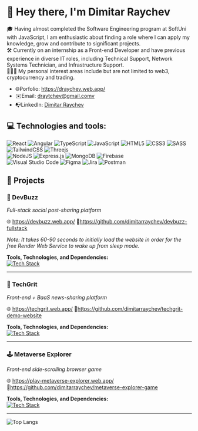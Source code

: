 # 👋 Hey there, I'm Dimitar Raychev

🎓 Having almost completed the Software Engineering program at SoftUni with JavaScript, I am enthusiastic about finding a role where I can apply my knowledge, grow and contribute to significant projects.  
🛠️ Currently on an internship as a Front-end Developer and have previous experience in diverse IT roles, including Technical Support, Network Systems Technician, and Infrastructure Support.  
👨🏻‍💻 My personal interest areas include but are not limited to web3, cryptocurrency and trading.

- 🌐Porfolio: https://draychev.web.app/
- ✉️Email: draytchev@gmail.comv
- 📭LinkedIn: [Dimitar Raychev](https://linkedin.com/in/dimitaraychev)

## 💻 Technologies and tools:

![React](https://img.shields.io/badge/react-%2320232a.svg?style=for-the-badge&logo=react&logoColor=%2361DAFB)
![Angular](https://img.shields.io/badge/angular-%23DD0031.svg?style=for-the-badge&logo=angular&logoColor=white)
![TypeScript](https://img.shields.io/badge/typescript-%23007ACC.svg?style=for-the-badge&logo=typescript&logoColor=white)
![JavaScript](https://img.shields.io/badge/javascript-%23323330.svg?style=for-the-badge&logo=javascript&logoColor=%23F7DF1E)
![HTML5](https://img.shields.io/badge/html5-%23E34F26.svg?style=for-the-badge&logo=html5&logoColor=white)
![CSS3](https://img.shields.io/badge/css3-%231572B6.svg?style=for-the-badge&logo=css3&logoColor=white)
![SASS](https://img.shields.io/badge/SASS-hotpink.svg?style=for-the-badge&logo=SASS&logoColor=white)
![TailwindCSS](https://img.shields.io/badge/tailwindcss-%2338B2AC.svg?style=for-the-badge&logo=tailwind-css&logoColor=white)
![Threejs](https://img.shields.io/badge/threejs-black?style=for-the-badge&logo=three.js&logoColor=white)  
![NodeJS](https://img.shields.io/badge/node.js-6DA55F?style=for-the-badge&logo=node.js&logoColor=white)
![Express.js](https://img.shields.io/badge/express.js-%23404d59.svg?style=for-the-badge&logo=express&logoColor=%2361DAFB)
![MongoDB](https://img.shields.io/badge/MongoDB-%234ea94b.svg?style=for-the-badge&logo=mongodb&logoColor=white)
![Firebase](https://img.shields.io/badge/firebase-a08021?style=for-the-badge&logo=firebase&logoColor=ffcd34)  
![Visual Studio Code](https://img.shields.io/badge/Visual%20Studio%20Code-0078d7.svg?style=for-the-badge&logo=visual-studio-code&logoColor=white)
![Figma](https://img.shields.io/badge/figma-%23F24E1E.svg?style=for-the-badge&logo=figma&logoColor=white)
![Jira](https://img.shields.io/badge/jira-%230A0FFF.svg?style=for-the-badge&logo=jira&logoColor=white)
![Postman](https://img.shields.io/badge/Postman-FF6C37?style=for-the-badge&logo=postman&logoColor=white)

## 📂 Projects

### 🧇 DevBuzz
*Full-stack social post-sharing platform*

🌐 https://devbuzz.web.app/ 🔗https://github.com/dimitarraychev/devbuzz-fullstack

_Note: It takes 60-90 seconds to initially load the website in order for the free Render Web Service to wake up from sleep mode._

**Tools, Technologies, and Dependencies:**  
[![Tech Stack](https://skillicons.dev/icons?i=angular,typescript,sass,nodejs,express,javascript,mongodb,firebase)](https://skillicons.dev)

---

### 💠 TechGrit
*Front-end + BaaS news-sharing platform*

🌐 https://techgrit.web.app/ 🔗https://github.com/dimitarraychev/techgrit-demo-website

**Tools, Technologies, and Dependencies:**  
[![Tech Stack](https://skillicons.dev/icons?i=javascript,lit,firebase)](https://skillicons.dev)

---

### 🕹️ Metaverse Explorer
*Front-end side-scrolling browser game*

🌐 https://play-metaverse-explorer.web.app/ 🔗https://github.com/dimitarraychev/metaverse-explorer-game

**Tools, Technologies, and Dependencies:**  
[![Tech Stack](https://skillicons.dev/icons?i=javascript,firebase)](https://skillicons.dev)

---

![Top Langs](https://github-readme-stats.vercel.app/api/top-langs/?username=dimitarraychev&layout=donut&theme=dark)
